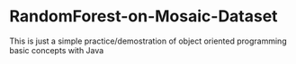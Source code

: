 # RandomForest-on-Mosaic-Dataset
This is just a simple practice/demostration of object oriented programming basic concepts with Java
